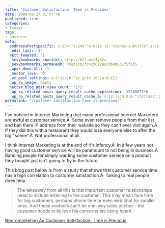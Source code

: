 ```yaml
---
title: 'Customer Satisfaction: Time is Precious'
date: 2008-08-27 01:07:49
published: true
categories:
- Essays
tags:
- business
meta:
  podPressPostSpecific: s:254:"s:245:"a:6:{s:15:"itunes:subtitle";s:15:"##PostExcerpt##";s:14:"itunes:summary";s:15:"##PostExcerpt##";s:15:"itunes:keywords";s:17:"##WordPressCats##";s:13:"itunes:author";s:10:"##Global##";s:15:"itunes:explicit";s:2:"No";s:12:"itunes:block";s:2:"No";}";";
  _edit_last: '1'
  aktt_tweeted: '1'
  _sexybookmarks_shortUrl: http://b2l.me/4y32x
  _sexybookmarks_permaHash: ccef3c02fc429022a63db90531f5f1d5
  _wpas_done_all: '1'
  _nectar_love: '0'
  _vc_post_settings: a:1:{s:10:"vc_grid_id";a:0:{}}
  _wp_rp_image: empty
  nectar_blog_post_view_count: '172'
  _wp_rp_related_posts_query_result_cache_expiration: '1524987196'
  _wp_rp_related_posts_query_result_cache_6: a:12:{i:0;O:8:"stdClass":2:{s:7:"post_id";s:3:"674";s:5:"score";s:16:"86.5484168933956";}i:1;O:8:"stdClass":2:{s:7:"post_id";s:3:"657";s:5:"score";s:17:"70.24774326522598";}i:2;O:8:"stdClass":2:{s:7:"post_id";s:3:"705";s:5:"score";s:17:"61.43923507244986";}i:3;O:8:"stdClass":2:{s:7:"post_id";s:4:"1411";s:5:"score";s:17:"22.71833175711913";}i:4;O:8:"stdClass":2:{s:7:"post_id";s:4:"1157";s:5:"score";s:17:"22.33887345768084";}i:5;O:8:"stdClass":2:{s:7:"post_id";s:4:"1133";s:5:"score";s:18:"21.993688455033862";}i:6;O:8:"stdClass":2:{s:7:"post_id";s:3:"840";s:5:"score";s:18:"21.855702712118617";}i:7;O:8:"stdClass":2:{s:7:"post_id";s:4:"1041";s:5:"score";s:17:"19.49945593225093";}i:8;O:8:"stdClass":2:{s:7:"post_id";s:3:"747";s:5:"score";s:18:"19.277008822376093";}i:9;O:8:"stdClass":2:{s:7:"post_id";s:3:"155";s:5:"score";s:17:"18.86407693773513";}i:10;O:8:"stdClass":2:{s:7:"post_id";s:4:"1195";s:5:"score";s:18:"18.499433824122082";}i:11;O:8:"stdClass":2:{s:7:"post_id";s:3:"601";s:5:"score";s:18:"18.499433824122082";}}
permalink: "/customer-satisfaction-time-is-precious/"
---
```

I've noticed in Internet Marketing that many professional Internet Marketers are awful at customer service.Â  Some even remove people from their list and ban there IP address from their website so they can't ever visit again.Â  If they did this with a restaurant they would lose everyone else to after the big "scene".Â  Not professional at all.

I think Internet Marketing is at the end of it's infancy.Â  In a few years not having good customer service will be paramount to not being in business.Â  Banning people for simply wanting some customer service on a product they bought just isn't going to fly in the future.

This blog post below is from a study that shows that customer service time has a high correlation to customer satisfaction.Â  Talking to real people does help.
>The takeaway from all this is that important customer relationships need to include listening to the customer. This may mean face time for big customers, perhaps phone time or even web chat for smaller ones. And these contacts can't be one-way sales pitches - the customer needs to believe his concerns are being heard.</blockquote>
<p><a href="http://www.neurosciencemarketing.com/blog/articles/customer-satisfaction-time-is-precious.htm" rel="nofollow">Neuromarketing Â» Customer Satisfaction: Time is Precious</a>.
